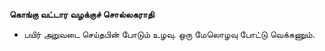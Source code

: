 **கொங்கு வட்டார வழக்குச் சொல்லகராதி**
- பயிர் அறுவடை செய்தபின் போடும் உழவு. ஒரு மேலொழவு போட்டு வெக்கணும்.

